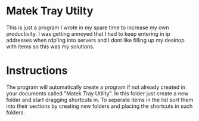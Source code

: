 # Matek Tray Utilty
This is just a program I wrote in my spare time to increase my own productivity. I was getting annoyed that I had to keep entering in ip addresses when rdp'ing into servers and I dont like filling up my desktop with items so this was my solutions. 

# Instructions
The program will automatically create a program if not already created in your documents called "Matek Tray Utility". In this folder just create a new folder and start dragging shortcuts in. To seperate items in the list sort them into their sections by creating new folders and placing the shortcuts in such folders. 
